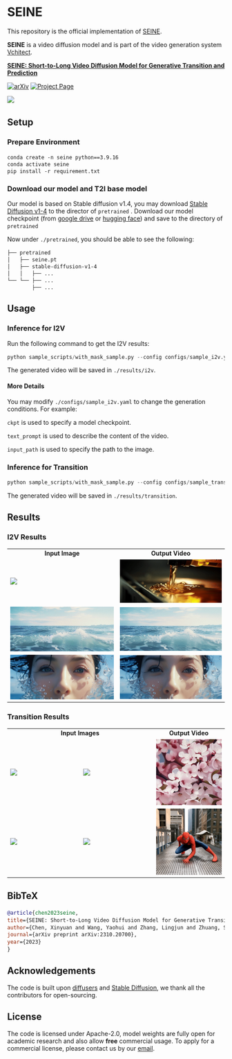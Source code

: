# SEINE
This repository is the official implementation of [SEINE](https://arxiv.org/abs/2310.20700).

**SEINE** is a video diffusion model and is part of the video generation system [Vchitect](http://vchitect.intern-ai.org.cn/).

**[SEINE: Short-to-Long Video Diffusion Model for Generative Transition and Prediction](https://arxiv.org/abs/2310.20700)**

[![arXiv](https://img.shields.io/badge/arXiv-2310.20700-b31b1b.svg)](https://arxiv.org/abs/2310.20700)
[![Project Page](https://img.shields.io/badge/Project-Website-green)](https://vchitect.github.io/SEINE-project/)


<img src="https://github.com/Vchitect/SEINE/blob/main/seine.gif?raw=true" width="800">


##  Setup

### Prepare Environment
```
conda create -n seine python==3.9.16
conda activate seine
pip install -r requirement.txt
```

### Download our model and T2I base model

Our model is based on Stable diffusion v1.4, you may download [Stable Diffusion v1-4](https://huggingface.co/CompVis/stable-diffusion-v1-4) to the director of ``` pretrained ```
.
Download our model checkpoint (from [google drive](https://drive.google.com/drive/folders/1cWfeDzKJhpb0m6HA5DoMOH0_ItuUY95b?usp=sharing) or [hugging face](https://huggingface.co/xinyuanc91/SEINE/tree/main)) and save to the directory of ```pretrained```


Now under `./pretrained`, you should be able to see the following:
```
├── pretrained
│   ├── seine.pt
│   ├── stable-diffusion-v1-4
│   │   ├── ...
└── └── ├── ...
        ├── ...
```
## Usage
### Inference for I2V 
Run the following command to get the I2V results:
```python
python sample_scripts/with_mask_sample.py --config configs/sample_i2v.yaml
```
The generated video will be saved in ```./results/i2v```.

#### More Details
You may modify ```./configs/sample_i2v.yaml``` to change the generation conditions.
For example:

```ckpt``` is used to specify a model checkpoint.

```text_prompt``` is used to describe the content of the video.

```input_path``` is used to specify the path to the image.

### Inference for Transition
```python
python sample_scripts/with_mask_sample.py --config configs/sample_transition.yaml
```
The generated video will be saved in ```./results/transition```.




## Results
### I2V Results
<table class="center">
<tr>
  <td style="text-align:center;"><b>Input Image</b></td>
  <td style="text-align:center;" colspan="1"><b>Output Video</b></td>
</tr>
<tr>
  <td><img src="https://github.com/Vchitect/SEINE-project/blob/main/static/image-animation/more_results/Close-up_essence_is_poured_from_bottleKodak_Vision.png?raw=true"></td>
  <td><img src="examples/Close-up essence is poured from bottleKodak Vision3 50,slow motion_0000_001.gif"></td>
</tr>

<tr>
  <td><img src="input/i2v/The_picture_shows_the_beauty_of_the_sea_.jpg"></td>
  <td><img src="examples/The picture shows the beauty of the sea and at the sam,slow motion_0000_11301.gif"></td>
</tr>

<tr>
  <td><img src="input/i2v/The_picture_shows_the_beauty_of_the_sea.png"></td>
  <td><img src="examples/The picture shows the beauty of the sea and at the sam,slow motion_0000_6600.gif"></td>
</tr>

</table>


### Transition Results
<table>
<tr>
  <td style="text-align:center;width: 67%" colspan="2"><b>Input Images</b></td>
  <td style="text-align:center;" ><b>Output Video</b></td>
</tr>
<tr>
  <td><img src="https://vchitect.github.io/SEINE-project/static/diverse/reference-scene/1-Close-up%20shot%20of%20a%20blooming%20cherry%20tree,%20realism-1.png" ></td>
  <td><img src="https://vchitect.github.io/SEINE-project/static/diverse/reference-scene/2-Wide%20angle%20shot%20of%20an%20alien%20planet%20with%20cherry%20blossom%20forest-2.png" ></td>
  <td><img src="examples/Travel from Earth's spring blossoms to the alien cherry blossom forestssmooth transition, slow motion_0000_003.gif" ></td>
</tr>
<tr>
  <td><img src="https://vchitect.github.io/SEINE-project/static/transition/spiderman/spiderman.png" ></td>
  <td><img src="https://vchitect.github.io/SEINE-project/static/transition/spiderman/sand.png" ></td>
  <td><img src="examples/spiderman-becomes-a-sand-sculpture.gif" ></td>
</tr>

</table>

## BibTeX
```bibtex
@article{chen2023seine,
title={SEINE: Short-to-Long Video Diffusion Model for Generative Transition and Prediction},
author={Chen, Xinyuan and Wang, Yaohui and Zhang, Lingjun and Zhuang, Shaobin and Ma, Xin and Yu, Jiashuo and Wang, Yali and Lin, Dahua and Qiao, Yu and Liu, Ziwei},
journal={arXiv preprint arXiv:2310.20700},
year={2023}
}
```

## Acknowledgements
The code is built upon [diffusers](https://github.com/huggingface/diffusers) and [Stable Diffusion](https://github.com/CompVis/stable-diffusion), we thank all the contributors for open-sourcing. 


## License
The code is licensed under Apache-2.0, model weights are fully open for academic research and also allow **free** commercial usage. To apply for a commercial license, please contact us by our [email](vchitect@pjlab.org.cn).
